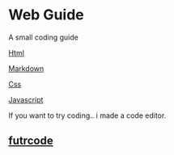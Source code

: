 
<link rel="stylesheet"
href="mdfutr.css"/>

# Web Guide
A small coding guide
<cards>

[Html](/html.md)

[Markdown](/md.md)

[Css](/css.md)

[Javascript](/js.md)

</cards>

If you want to try coding.. i made a code editor.
## [futrcode](https://actwu.github.io/futrcode)
